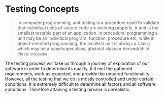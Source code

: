 # Testing Concepts

> In computer programming, unit testing is a procedure used to validate that individual units of source code are working properly. A unit is the smallest testable part of an application. In procedural programming a unit may be an individual program, function, procedure etc, while in object-oriented programming, the smallest unit is always a Class; which may be a base/super class, abstract class or derived/child class. 
<small>Wikipedia</small>

The testing process will take us through a journey of exploration of our software in order to determine its quality, if it met the gathered requirements, work as expected, and provide the required functionality. However, all the testing that we do is mostly controlled and under certain conditions. It is extremely difficult to determine all factors and all software conditions. Therefore attaining a testing nirvana is unrealistic.

